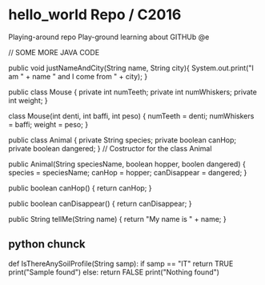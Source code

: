 # hello_world Repo / C2016
Playing-around repo
Play-ground learning about GITHUb
@e

// SOME MORE JAVA CODE

public void justNameAndCity(String name, String city){
   System.out.print("I am " + name " and I come from " + city);
}

public class Mouse {
   private int numTeeth;
   private int numWhiskers;
   private int weight;
}

class Mouse(int denti, int baffi, int peso) {
	numTeeth = denti;
	numWhiskers = baffi;
	weight = peso;
}

public class Animal {
   private String species;
   private boolean canHop;
   private boolean dangered;
}
// Costructor for the class Animal

public Animal(String speciesName, boolean hopper, boolen dangered) 
{
   species = speciesName;
   canHop = hopper;
   canDisappear = dangered;
}

public boolean canHop()
{
   return canHop;
}  

public boolean canDisappear() {
	return canDisappear;
}

public String tellMe(String name) {
	return "My name is " + name;
}

## python chunck

def IsThereAnySoilProfile(String samp):
	if samp == "IT"
		return TRUE
		print("Sample found")
	else: 
		return FALSE
		print("Nothing found")


